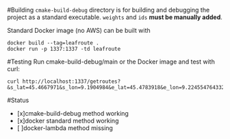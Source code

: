 #Building
`cmake-build-debug` directory is for building and debugging the project as a standard executable. `weights` and `ids` **must be manually added**.  

Standard Docker image (no AWS) can be built with
```
docker build --tag=leafroute .
docker run -p 1337:1337 -td leafroute
```

#Testing
Run cmake-build-debug/main or the Docker image and test with curl:
```
curl http://localhost:1337/getroutes?&s_lat=45.4667971&s_lon=9.1904984&e_lat=45.4783918&e_lon=9.224554764332705&reroute=false
 ```
#Status
- [x]cmake-build-debug method working  
- [x]docker standard method working  
- [ ]docker-lambda method missing

